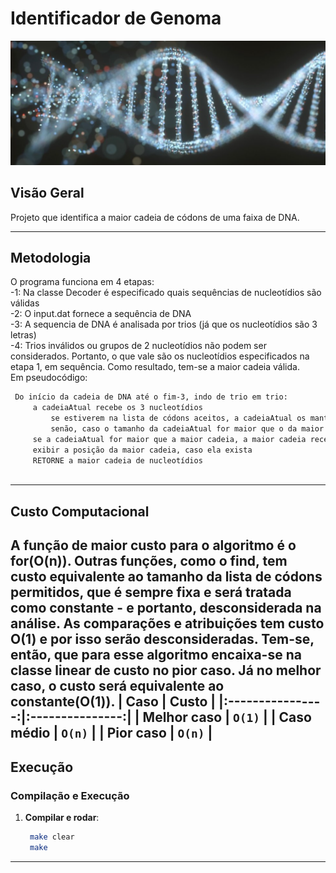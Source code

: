 # **Identificador de Genoma**  

<img src = "dna.png ">

## **Visão Geral**  
Projeto que identifica a maior cadeia de códons de uma faixa de DNA.

---

## **Metodologia** 
O programa funciona em 4 etapas:<br>
-1: Na classe Decoder é especificado quais sequências de nucleotídios são válidas <br>
-2: O input.dat fornece a sequência de DNA <br>
-3: A sequencia de DNA é analisada por trios (já que os nucleotídios são 3 letras) <br>
-4: Trios inválidos ou grupos de 2 nucleotídios não podem ser considerados. Portanto, o que vale são os nucleotídios especificados na etapa 1, em sequência. Como resultado, tem-se a maior cadeia válida. <br>
Em pseudocódigo:
   ```bash
    Do início da cadeia de DNA até o fim-3, indo de trio em trio:
        a cadeiaAtual recebe os 3 nucleotídios
            se estiverem na lista de códons aceitos, a cadeiaAtual os mantém, a posição é guardada e loop segue
            senão, caso o tamanho da cadeiaAtual for maior que o da maior sequencia de nucleotídios, a maior sequencia se torna a cadeiaAtual. CadeiaAtual é esvazeada para o próximo loop e a posição guardada é alterada
        se a cadeiaAtual for maior que a maior cadeia, a maior cadeia recebe a atual
        exibir a posição da maior cadeia, caso ela exista
        RETORNE a maior cadeia de nucleotídios
    
   ```  
---
## **Custo Computacional** 
A função de maior custo para o algoritmo é o for(O(n)). Outras funções, como o find, tem custo equivalente ao tamanho da lista de códons permitidos, que é sempre fixa e será tratada como constante - e portanto, desconsiderada na análise. As comparações e atribuições tem custo O(1) e por isso serão desconsideradas. Tem-se, então, que para esse algoritmo encaixa-se na classe linear de custo no pior caso. Já no melhor caso, o custo será equivalente ao constante(O(1)).
| Caso        | Custo  |
|:----------------:|:---------------:|
| **Melhor caso** | `O(1)`        |
| **Caso médio**  | `O(n)`        |
| **Pior caso**   | `O(n)`    |
---

## **Execução**  

### **Compilação e Execução**  
1. **Compilar e rodar**:  
   ```bash
    make clear
    make
   ```  
---
